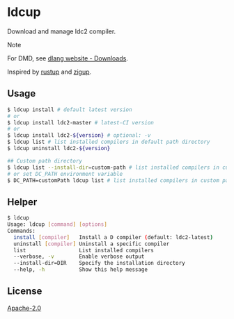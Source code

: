 # ldcup

Download and manage ldc2 compiler.

> [!NOTE]
> For DMD, see [dlang website - Downloads](https://dlang.org/download).

Inspired by [rustup](https://github.com/rust-lang/rustup.rs) and [zigup](https://github.com/marler8997/zigup).

## Usage
```bash
$ ldcup install # default latest version
# or
$ ldcup install ldc2-master # latest-CI version
# or
$ ldcup install ldc2-${version} # optional: -v
$ ldcup list # list installed compilers in default path directory
$ ldcup uninstall ldc2-${version}

## Custom path directory
$ ldcup list --install-dir=custom-path # list installed compilers in custom path directory
# or set DC_PATH environment variable
$ DC_PATH=customPath ldcup list # list installed compilers in custom path directory
```

## Helper
```bash
$ ldcup                                         
Usage: ldcup [command] [options]
Commands:
  install [compiler]   Install a D compiler (default: ldc2-latest)
  uninstall [compiler] Uninstall a specific compiler
  list                 List installed compilers
  --verbose, -v        Enable verbose output
  --install-dir=DIR    Specify the installation directory
  --help, -h           Show this help message
```

## License

[Apache-2.0](LICENSE)
